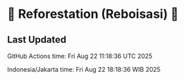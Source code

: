 
# 🌳 Reforestation (Reboisasi) 🌲

## Last Updated

GitHub Actions time: Fri Aug 22 11:18:36 UTC 2025

Indonesia/Jakarta time: Fri Aug 22 18:18:36 WIB 2025
